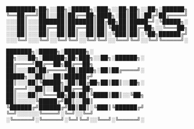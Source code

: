 ████████╗██╗░░██╗░█████╗░███╗░░██╗██╗░░██╗░██████╗
╚══██╔══╝██║░░██║██╔══██╗████╗░██║██║░██╔╝██╔════╝
░░░██║░░░███████║███████║██╔██╗██║█████═╝░╚█████╗░
░░░██║░░░██╔══██║██╔══██║██║╚████║██╔═██╗░░╚═══██╗
░░░██║░░░██║░░██║██║░░██║██║░╚███║██║░╚██╗██████╔╝ 
░░░╚═╝░░░╚═╝░░╚═╝╚═╝░░╚═╝╚═╝░░╚══╝╚═╝░░╚═╝╚═════╝░

███████╗░█████╗░██████╗░  ██╗░░░██╗░██████╗██╗███╗░░██╗░██████╗░
██╔════╝██╔══██╗██╔══██╗  ██║░░░██║██╔════╝██║████╗░██║██╔════╝░
█████╗░░██║░░██║██████╔╝  ██║░░░██║╚█████╗░██║██╔██╗██║██║░░██╗░
██╔══╝░░██║░░██║██╔══██╗  ██║░░░██║░╚═══██╗██║██║╚████║██║░░╚██╗
██║░░░░░╚█████╔╝██║░░██║  ╚██████╔╝██████╔╝██║██║░╚███║╚██████╔╝
╚═╝░░░░░░╚════╝░╚═╝░░╚═╝  ░╚═════╝░╚═════╝░╚═╝╚═╝░░╚══╝░╚═════╝░







